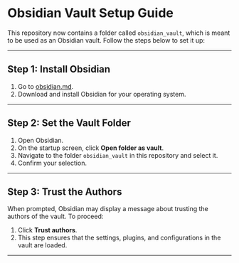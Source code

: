 # Obsidian Vault Setup Guide

This repository now contains a folder called `obsidian_vault`, which is meant to be used as an Obsidian vault. 
Follow the steps below to set it up:

---

## Step 1: Install Obsidian
1. Go to [obsidian.md](https://obsidian.md).
2. Download and install Obsidian for your operating system.

---

## Step 2: Set the Vault Folder
1. Open Obsidian.
2. On the startup screen, click **Open folder as vault**.
3. Navigate to the folder `obsidian_vault` in this repository and select it.
4. Confirm your selection.

---

## Step 3: Trust the Authors
When prompted, Obsidian may display a message about trusting the authors of the vault. To proceed:
1. Click **Trust authors**.
2. This step ensures that the settings, plugins, and configurations in the vault are loaded.

---
